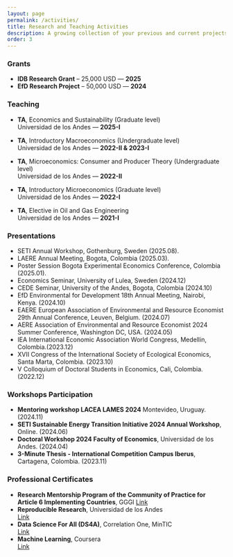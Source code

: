 ```yaml
---
layout: page
permalink: /activities/
title: Research and Teaching Activities
description: A growing collection of your previous and current projects.
order: 3
---
```


### Grants 
- **IDB Research Grant** – 25,000 USD — **2025**
- **EfD Research Project** – 50,000 USD — **2024**

### Teaching
- **TA**, Economics and Sustainability (Graduate level)  
  Universidad de los Andes — **2025-I**

- **TA**, Introductory Macroeconomics (Undergraduate level)  
  Universidad de los Andes — **2022-II & 2023-I**

- **TA**, Microeconomics: Consumer and Producer Theory (Undergraduate level)  
  Universidad de los Andes — **2022-II**

- **TA**, Introductory Microeconomics (Graduate level)  
  Universidad de los Andes — **2022-I**

- **TA**, Elective in Oil and Gas Engineering  
  Universidad de los Andes — **2021-I**

### Presentations
- SETI Annual Workshop, Gothenburg, Sweden (2025.08).
- LAERE Annual Meeting, Bogota, Colombia (2025.03).
- Poster Session Bogota Experimental Economics Conference, Colombia (2025.01).
- Economics Seminar, University of Lulea, Sweden (2024.12)
- CEDE Seminar, University of the Andes, Bogota, Colombia (2024.10)
- EfD Environmental for Development 18th Annual Meeting, Nairobi, Kenya. (2024.10)
- EAERE European Association of Environmental and Resource Economist 29th Annual Conference, Leuven, Belgium. (2024.07)
- AERE Association of Environmental and Resource Economist 2024 Summer Conference, Washington DC, USA. (2024.05)
- IEA International Economic Association World Congress, Medellin, Colombia.(2023.12)
- XVII Congress of the International Society of Ecological Economics, Santa Marta, Colombia. (2023.10)
- V Colloquium of Doctoral Students in Economics, Cali, Colombia.(2022.12)

### Workshops Participation

- **Mentoring workshop LACEA LAMES 2024** Montevideo, Uruguay. (2024.11)
- **SETI Sustainable Energy Transition Initiative 2024 Annual Workshop**, Online. (2024.06)
- **Doctoral Workshop 2024 Faculty of Economics**, Universidad de los Andes. (2024.04)
- **3-Minute Thesis - International Competition Campus Iberus**, Cartagena, Colombia. (2023.11)

### Professional Certificates
- **Research Mentorship Program of the Community of Practice for Article 6 Implementing Countries**, GGGI
  [Link](https://app.mycert.com/_app/account/login/ProofCertificate/CertificateDetails/MYCERTM00120ZCJE0FB095)
- **Reproducible Research**, Universidad de los Andes  
  [Link](https://shorturl.at/eoIO8)
- **Data Science For All (DS4A)**, Correlation One, MinTIC  
  [Link](https://www.credential.net/f6087e7f-6c53-4245-b2e0-d2297a625d4d)
- **Machine Learning**, Coursera  
  [Link](https://www.coursera.org/account/accomplishments/verify/S7J59VHC5K53)
